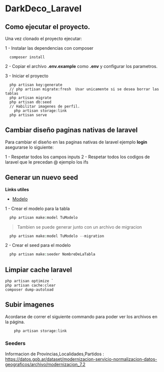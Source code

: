# DarkDeco_Laravel

## Como ejecutar el proyecto.

Una vez clonado el proyecto ejecutar:

1 - Instalar las dependencias con composer
```
  composer install
```
2 - Copiar el archivo **.env.example**  como **.env** y configurar los parametros.

3 - Iniciar el proyecto
```
  php artisan key:generate
  // php artisan migrate:fresh  Usar unicamente si se desea borrar las tablas
  php artisan migrate
  php artisan db:seed
  // Habilitar imagenes de perfil.
	php artisan storage:link
  php artisan serve

```


## Cambiar diseño paginas nativas de laravel

Para cambiar el diseño en las paginas nativas de laravel ejemplo **login** asegurarse lo siguiente:

1 - Respetar todos los campos inputs
2 - Respetar todos los codigos de laravel que le precedan @ ejemplo los ifs


## Generar un nuevo seed

**Links utiles**
- [Modelo](https://laravel.com/docs/5.8/eloquent#eloquent-model-conventions)

1 - Crear el modelo para la tabla
```php
  php artisan make:model TuModelo
```
> Tambien se puede generar junto con un archivo de migracion
```php
  php artisan make:model TuModelo --migration
```

2 - Crear el seed para el modelo
```php
  php artisan make:seeder NombreDeLaTabla
```


## Limpiar cache laravel
```
php artisan optimize `
php artisan cache:clear
composer dump-autoload
```
## Subir imagenes
Acordarse de correr el siguiente commando para poder ver los archivos en la página.
```
  	php artisan storage:link
```


### Seeders
Informacion de Provincias,Localidades,Partidos : https://datos.gob.ar/dataset/modernizacion-servicio-normalizacion-datos-geograficos/archivo/modernizacion_7.2
